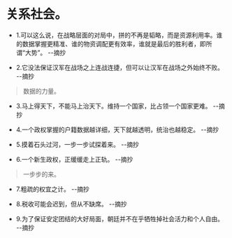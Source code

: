 # 关系社会。

- 1.可以这么说，在战略层面的对局中，拼的不再是韬略，而是资源利用率。谁的数据掌握更精准、谁的物资调配更有效率，谁就是最后的胜利者，即所谓“大势”。 --摘抄

- 2.它没法保证汉军在战场之上连战连捷，但可以让汉军在战场之外始终不败。 --摘抄

>数据的力量。

- 3.马上得天下，不能马上治天下。维持一个国家，比占领一个国家更难。 --摘抄

- 4.一个政权掌握的户籍数据越详细，天下就越透明，统治也越稳定。 --摘抄

- 5.摸着石头过河，一步一步试探着来。 --摘抄

- 6.一个新生政权，正缓缓走上正轨。 --摘抄

>一步步的来。

- 7.粗疏的权宜之计。 --摘抄

- 8.税收可能会迟到，但从不缺席。 --摘抄

- 9.为了保证安定团结的大好局面，朝廷并不在乎牺牲掉社会活力和个人自由。 --摘抄
